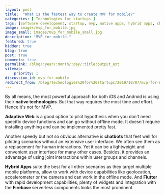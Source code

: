 ```yaml
---
layout: post
title:  "What is the fastest way to create MVP for mobile?"
categories: [ Technologies for startups ]
tags: [software development, startup, mvp, native apps, hybrid apps, chatbots, adaptive web]
image: images/mvp_for_mobile.jpg
image_small: images/mvp_for_mobile_small.jpg
description: "MVP for mobile."
featured: true
hidden: true
blog: true
post: true
comments: true
permalink: /blog/:year/:month/:day/:title:output_ext
sitemap:
    priority: 1
discussion_id: mvp-for-mobile
redirect_from: /blog/technologies%20for%20startups/2019/10/07/mvp-for-mobile.html
---
```


By all means, the most powerful approach for both iOS and Android is using their **native technologies**. But that way requires the most time and effort. Hence it's not for MVP.

**Adaptive Web** is a good option to pilot hypothesis when you don't need specific device functions and can go without offline mode. It doesn't require installing anything and can be implemented pretty fast.

Another speedy but not so obvious alternative is **chatbots** that feet well for piloting scenarios without an extensive user interface. We often see them as a replacement for human interactions. Yet it can be a lightweight and convenient user interface for many other cases. Besides, it provides an advantage of using joint interactions within user groups and channels.

**Hybrid Apps** suite the best for all other scenarios as they target multiple mobile platforms, allow to work with device capabilities like geolocation, accelerometer or the camera and can work in the offline mode. And **Flutter** with rapid development capabilities, plenty of widgets and integration with the **Firebase** serverless components looks the most prominent.